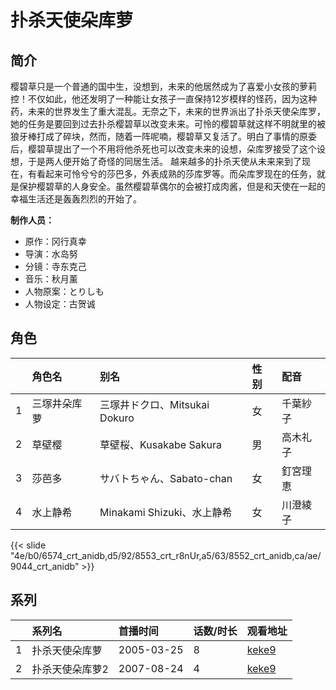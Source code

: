 # 扑杀天使朵库萝


## 简介

樱碧草只是一个普通的国中生，没想到，未来的他居然成为了喜爱小女孩的萝莉控！不仅如此，他还发明了一种能让女孩子一直保持12岁模样的怪药，因为这种药，未来的世界发生了重大混乱。无奈之下，未来的世界派出了扑杀天使朵库罗，她的任务是要回到过去扑杀樱碧草以改变未来。可怜的樱碧草就这样不明就里的被狼牙棒打成了碎块，然而，随着一阵呢喃，樱碧草又复活了。明白了事情的原委后，樱碧草提出了一个不用将他杀死也可以改变未来的设想，朵库罗接受了这个设想，于是两人便开始了奇怪的同居生活。
越来越多的扑杀天使从未来来到了现在，有看起来可怜兮兮的莎巴多，外表成熟的莎库罗等。而朵库罗现在的任务，就是保护樱碧草的人身安全。虽然樱碧草偶尔的会被打成肉酱，但是和天使在一起的幸福生活还是轰轰烈烈的开始了。

**制作人员：**
- 原作：冈行真幸
- 导演：水岛努
- 分镜：寺东克己
- 音乐：秋月薰
- 人物原案：とりしも
- 人物设定：古贺诚

## 角色

|     |   角色名   |   别名  | 性别 |  配音  |
|:--- |:------  |:----      |:---  |:--   |
| 1 | 三塚井朵库萝 | 三塚井ドクロ、Mitsukai Dokuro | 女 | 千葉紗子 |
| 2 | 草壁樱 | 草壁桜、Kusakabe Sakura | 男 | 高木礼子 |
| 3 | 莎芭多 | サバトちゃん、Sabato-chan | 女 | 釘宮理恵 |
| 4 | 水上静希 | Minakami Shizuki、水上静希 | 女 | 川澄綾子 |

{{< slide "4e/b0/6574_crt_anidb,d5/92/8553_crt_r8nUr,a5/63/8552_crt_anidb,ca/ae/9044_crt_anidb" >}}

## 系列

|     | 系列名      | 首播时间       | 话数/时长 | 观看地址                                                    |
| :-- | :------- | :--------- | :---- | :------------------------------------------------------ |
| 1   | 扑杀天使朵库萝  | 2005-03-25 | 8     | [keke9](https://www.keke9.app/play/22276-4-166843.html) |
| 2   | 扑杀天使朵库萝2 | 2007-08-24 | 4     | [keke9](https://www.keke9.app/play/22315-4-167323.html) |



